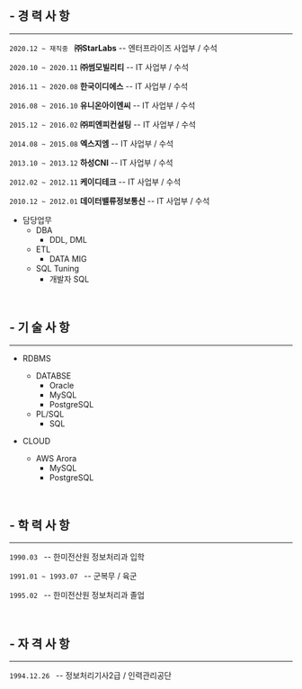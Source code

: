 ## - 경 력 사 항
- - -

```2020.12 ~ 재직중 ```     **㈜StarLabs**          -- 엔터프라이즈 사업부 / 수석

``` 2020.10 ~ 2020.11 ```   **㈜썸모빌리티**        -- IT 사업부 / 수석

``` 2016.11 ~ 2020.08 ```   **한국이디에스**        -- IT 사업부 / 수석

``` 2016.08 ~ 2016.10 ```   **유니온아이엔씨**      -- IT 사업부 / 수석

``` 2015.12 ~ 2016.02 ```   **㈜피엔피컨설팅**      -- IT 사업부 / 수석

``` 2014.08 ~ 2015.08 ```   **엑스지엠**            -- IT 사업부 / 수석

``` 2013.10 ~ 2013.12 ```   **하성CNI**             -- IT 사업부 / 수석

``` 2012.02 ~ 2012.11 ```   **케이디테크**          -- IT 사업부 / 수석

``` 2010.12 ~ 2012.01 ```   **데이터밸류정보통신**  -- IT 사업부 / 수석

* 담당업무
  - DBA
    + DDL, DML
  - ETL
    + DATA MIG
  - SQL Tuning
    + 개발자 SQL

<br>

## - 기 술 사 항
- - -

* RDBMS
  - DATABSE
    + Oracle
    + MySQL
    + PostgreSQL
  - PL/SQL
    + SQL

* CLOUD
  - AWS Arora
    + MySQL
    + PostgreSQL

<br>

## - 학 력 사 항
- - -

```1990.03 ```              -- 한미전산원 정보처리과 입학

```1991.01 ~ 1993.07 ```    -- 군복무 / 육군

```1995.02 ```              -- 한미전산원 정보처리과 졸업

<br>

## - 자 격 사 항
- - -

```1994.12.26 ```           -- 정보처리기사2급 / 인력관리공단

<br>
